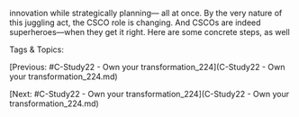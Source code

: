 innovation while strategically planning—
all at once.
By the very nature of this juggling act, the CSCO role is 
changing. And CSCOs are indeed superheroes—when 
they get it right. Here are some concrete steps, as well 

   Tags & Topics:
   

[Previous: #C-Study22 - Own your transformation_224](C-Study22 - Own your transformation_224.md)

[Next: #C-Study22 - Own your transformation_224](C-Study22 - Own your transformation_224.md)